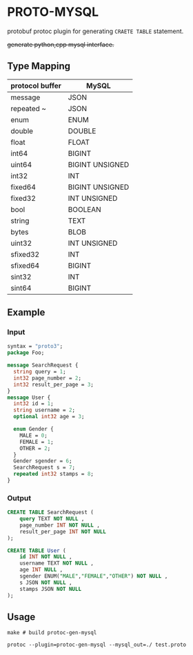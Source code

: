 # PROTO-MYSQL

protobuf protoc plugin for generating ```CRAETE TABLE``` statement.

~~generate python,cpp mysql interface.~~

## Type Mapping
|protocol buffer | MySQL |
|-----------|---------|
|message| JSON|
|repeated ~| JSON|
|enum| ENUM|
|double| DOUBLE|
|float| FLOAT|
|int64| BIGINT|
|uint64| BIGINT UNSIGNED|
|int32| INT|
|fixed64| BIGINT UNSIGNED|
|fixed32| INT UNSIGNED|
|bool| BOOLEAN|
|string| TEXT|
|bytes| BLOB|
|uint32| INT UNSIGNED|
|sfixed32| INT|
|sfixed64| BIGINT|
|sint32| INT|
|sint64| BIGINT|

## Example
### Input
```protobuf
syntax = "proto3";
package Foo;

message SearchRequest {
  string query = 1;
  int32 page_number = 2;
  int32 result_per_page = 3;
}
message User {
  int32 id = 1;
  string username = 2;
  optional int32 age = 3; 

  enum Gender {
    MALE = 0;
    FEMALE = 1;
    OTHER = 2;
  }
  Gender sgender = 6;
  SearchRequest s = 7;
  repeated int32 stamps = 8;
}
```
### Output
```sql
CREATE TABLE SearchRequest (
	query TEXT NOT NULL ,
	page_number INT NOT NULL ,
	result_per_page INT NOT NULL 
);

CREATE TABLE User (
	id INT NOT NULL ,
	username TEXT NOT NULL ,
	age INT NULL ,
	sgender ENUM("MALE","FEMALE","OTHER") NOT NULL ,
	s JSON NOT NULL ,
	stamps JSON NOT NULL 
);
```

## Usage
```bash=
make # build protoc-gen-mysql

protoc --plugin=protoc-gen-mysql --mysql_out=./ test.proto
```